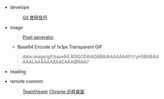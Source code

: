 * develope

    > [Git 使用技巧](https://mp.weixin.qq.com/s?__biz=MjM5NjQ4MjYwMQ==&mid=400504357&idx=4&sn=5a80a9022aad4a646aea5b957012cf44&scene=1&srcid=1130jdXoqf8qqTF3TELok9FM&key=ff7411024a07f3eb2074a8bcc9e42a597fb22d433407b281a94e9423dc14670b1f5029795b7475d5c7e57cb5653c38f3&ascene=0&uin=MzA5ODAyNjgw&devicetype=iMac+MacBookAir7%2C2+OSX+OSX+10.10.4+build(14E46)&version=11020201&pass_ticket=DZ0sk3DEiadtToKERuH8RTL5YZcnyW60%2FqJL6ll3uin07j%2B6f8uRE5BQv5s5a4HP)

* image

    > [Pixel generator](http://px64.net/)
    * Base64 Encode of 1x1px Transparent GIF
    
    > data:image/gif;base64,R0lGODlhAQABAIAAAAAAAP///yH5BAEAAAAALAAAAAABAAEAAAIBRAA7


* reading


* remote connent

    > [TeamViewer](https://www.teamviewer.com/zhCN/download/mac.aspx)
    > [Chrome 远程桌面](https://chrome.google.com/webstore/detail/chrome-remote-desktop/gbchcmhmhahfdphkhkmpfmihenigjmpp)